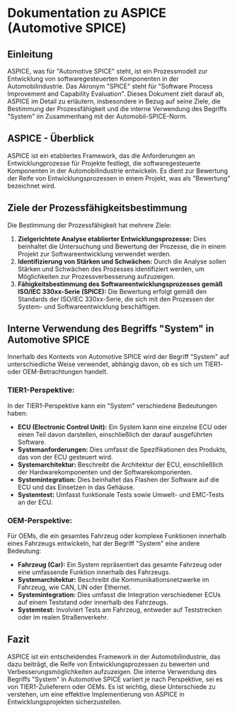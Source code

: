 
# **Dokumentation zu ASPICE (Automotive SPICE)**

## Einleitung

ASPICE, was für "Automotive SPICE" steht, ist ein Prozessmodell zur Entwicklung von softwaregesteuerten Komponenten in der Automobilindustrie. Das Akronym "SPICE" steht für "Software Process Improvement and Capability Evaluation". Dieses Dokument zielt darauf ab, ASPICE im Detail zu erläutern, insbesondere in Bezug auf seine Ziele, die Bestimmung der Prozessfähigkeit und die interne Verwendung des Begriffs "System" im Zusammenhang mit der Automobil-SPICE-Norm.

## ASPICE - Überblick

ASPICE ist ein etabliertes Framework, das die Anforderungen an Entwicklungprozesse für Projekte festlegt, die softwaregesteuerte Komponenten in der Automobilindustrie entwickeln. Es dient zur Bewertung der Reife von Entwicklungsprozessen in einem Projekt, was als "Bewertung" bezeichnet wird.

## Ziele der Prozessfähigkeitsbestimmung

Die Bestimmung der Prozessfähigkeit hat mehrere Ziele:

1. **Zielgerichtete Analyse etablierter Entwicklungsprozesse:** Dies beinhaltet die Untersuchung und Bewertung der Prozesse, die in einem Projekt zur Softwareentwicklung verwendet werden.
2. **Identifizierung von Stärken und Schwächen:** Durch die Analyse sollen Stärken und Schwächen des Prozesses identifiziert werden, um Möglichkeiten zur Prozessverbesserung aufzuzeigen.
3. **Fähigkeitsbestimmung des Softwareentwicklungsprozesses gemäß ISO/IEC 330xx-Serie (SPICE):** Die Bewertung erfolgt gemäß den Standards der ISO/IEC 330xx-Serie, die sich mit den Prozessen der System- und Softwareentwicklung beschäftigen.

## Interne Verwendung des Begriffs "System" in Automotive SPICE

Innerhalb des Kontexts von Automotive SPICE wird der Begriff "System" auf unterschiedliche Weise verwendet, abhängig davon, ob es sich um TIER1- oder OEM-Betrachtungen handelt.

### TIER1-Perspektive:

In der TIER1-Perspektive kann ein "System" verschiedene Bedeutungen haben:

- **ECU (Electronic Control Unit):** Ein System kann eine einzelne ECU oder einen Teil davon darstellen, einschließlich der darauf ausgeführten Software.
- **Systemanforderungen:** Dies umfasst die Spezifikationen des Produkts, das von der ECU gesteuert wird.
- **Systemarchitektur:** Beschreibt die Architektur der ECU, einschließlich der Hardwarekomponenten und der Softwarekomponenten.
- **Systemintegration:** Dies beinhaltet das Flashen der Software auf die ECU und das Einsetzen in das Gehäuse.
- **Systemtest:** Umfasst funktionale Tests sowie Umwelt- und EMC-Tests an der ECU.

### OEM-Perspektive:

Für OEMs, die ein gesamtes Fahrzeug oder komplexe Funktionen innerhalb eines Fahrzeugs entwickeln, hat der Begriff "System" eine andere Bedeutung:

- **Fahrzeug (Car):** Ein System repräsentiert das gesamte Fahrzeug oder eine umfassende Funktion innerhalb des Fahrzeugs.
- **Systemarchitektur:** Beschreibt die Kommunikationsnetzwerke im Fahrzeug, wie CAN, LIN oder Ethernet.
- **Systemintegration:** Dies umfasst die Integration verschiedener ECUs auf einem Teststand oder innerhalb des Fahrzeugs.
- **Systemtest:** Involviert Tests am Fahrzeug, entweder auf Teststrecken oder im realen Straßenverkehr.

## Fazit

ASPICE ist ein entscheidendes Framework in der Automobilindustrie, das dazu beiträgt, die Reife von Entwicklungsprozessen zu bewerten und Verbesserungsmöglichkeiten aufzuzeigen. Die interne Verwendung des Begriffs "System" in Automotive SPICE variiert je nach Perspektive, sei es von TIER1-Zulieferern oder OEMs. Es ist wichtig, diese Unterschiede zu verstehen, um eine effektive Implementierung von ASPICE in Entwicklungsprojekten sicherzustellen.
